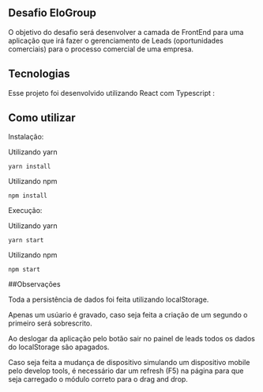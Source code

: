 
## Desafio EloGroup

O objetivo do desafio será desenvolver a camada de FrontEnd para uma aplicação que irá fazer o gerenciamento de
Leads (oportunidades comerciais) para o processo comercial de uma empresa.

## Tecnologias

Esse projeto foi desenvolvido utilizando React com Typescript :

## Como utilizar
Instalação:

Utilizando yarn

   `yarn install`

Utilizando npm

   `npm install`

Execução:

Utilizando yarn

   `yarn start`

Utilizando npm

   `npm start`

##Observações

Toda a persistência de dados foi feita utilizando localStorage.

Apenas um usúario é gravado, caso seja feita a criação de um segundo o primeiro será sobrescrito.

Ao deslogar da aplicação pelo botão sair no painel de leads todos os dados do localStorage são apagados.

Caso seja feita a mudança de dispositivo simulando um dispositivo mobile pelo develop tools, é necessário dar um refresh (F5) na página para que seja carregado o módulo correto para o drag and drop.

